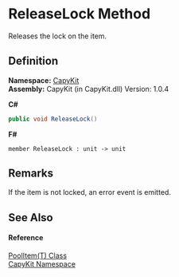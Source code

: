 # ReleaseLock Method


Releases the lock on the item.



## Definition
**Namespace:** <a href="N_CapyKit.md">CapyKit</a>  
**Assembly:** CapyKit (in CapyKit.dll) Version: 1.0.4

**C#**
``` C#
public void ReleaseLock()
```
**F#**
``` F#
member ReleaseLock : unit -> unit 
```



## Remarks
If the item is not locked, an error event is emitted.

## See Also


#### Reference
<a href="T_CapyKit_PoolItem_1.md">PoolItem(T) Class</a>  
<a href="N_CapyKit.md">CapyKit Namespace</a>  
